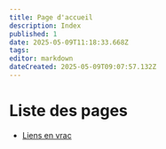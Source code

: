 ```yaml
---
title: Page d'accueil
description: Index
published: 1
date: 2025-05-09T11:18:33.668Z
tags: 
editor: markdown
dateCreated: 2025-05-09T09:07:57.132Z
---
```


# Liste des pages

- [Liens en vrac](/fr/vrac)

